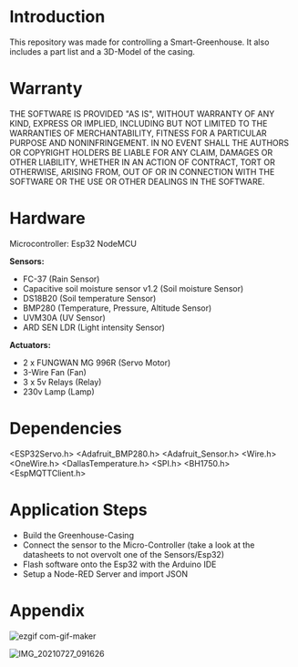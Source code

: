 # Introduction
This repository was made for controlling a Smart-Greenhouse. It also includes a part list and a 3D-Model of the casing.

# Warranty
THE SOFTWARE IS PROVIDED "AS IS", WITHOUT WARRANTY OF ANY KIND, EXPRESS OR
IMPLIED, INCLUDING BUT NOT LIMITED TO THE WARRANTIES OF MERCHANTABILITY, FITNESS
FOR A PARTICULAR PURPOSE AND NONINFRINGEMENT. IN NO EVENT SHALL THE AUTHORS OR
COPYRIGHT HOLDERS BE LIABLE FOR ANY CLAIM, DAMAGES OR OTHER LIABILITY, WHETHER
IN AN ACTION OF CONTRACT, TORT OR OTHERWISE, ARISING FROM, OUT OF OR IN
CONNECTION WITH THE SOFTWARE OR THE USE OR OTHER DEALINGS IN THE SOFTWARE.

# Hardware
Microcontroller: Esp32 NodeMCU


**Sensors:**
- FC-37 (Rain Sensor)
- Capacitive soil moisture sensor v1.2 (Soil moisture Sensor)
- DS18B20 (Soil temperature Sensor)
- BMP280 (Temperature, Pressure, Altitude Sensor)
- UVM30A (UV Sensor)
- ARD SEN LDR (Light intensity Sensor)

**Actuators:**
- 2 x FUNGWAN MG 996R (Servo Motor)
- 3-Wire Fan (Fan)
- 3 x 5v Relays (Relay)
- 230v Lamp (Lamp)

# Dependencies
<ESP32Servo.h>
<Adafruit_BMP280.h>
<Adafruit_Sensor.h>
<Wire.h>
<OneWire.h>
<DallasTemperature.h>
<SPI.h>
<BH1750.h>
<EspMQTTClient.h>

# Application Steps
- Build the Greenhouse-Casing
- Connect the sensor to the Micro-Controller (take a look at the datasheets to not overvolt one of the Sensors/Esp32)
- Flash software onto the Esp32 with the Arduino IDE
- Setup a Node-RED Server and import JSON

# Appendix

![ezgif com-gif-maker](https://user-images.githubusercontent.com/75416341/127112592-78f6b7f0-ea5b-4a79-b5cd-c291f216eaac.gif)

![IMG_20210727_091626](https://user-images.githubusercontent.com/75416341/127112250-a71cf4f3-a005-45c8-820c-38667a2630aa.jpg)








